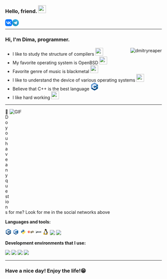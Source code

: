 ### Hello, friend. <img src="https://media.giphy.com/media/hvRJCLFzcasrR4ia7z/giphy.gif" width="25px" height="25px"> 
<a href="https://vk.com/reaper_cpp">
  <img align="left" alt="My VK" width="22px" src="https://github.com/github/explore/blob/278a654ebab0a3b0aa27e019477abd7b7cfb8cd3/topics/vk/vk.png" />
</a>

<a href="https://t.me/dmitry_emacs">
  <img align="left" alt="My Telegram" width="22px" src="https://github.com/github/explore/blob/278a654ebab0a3b0aa27e019477abd7b7cfb8cd3/topics/telegram/telegram.png" />
</a>     

<br/>

---

### Hi, I'm Dima, programmer.

<img align="right" src="https://github-readme-stats.vercel.app/api/top-langs/?username=dmitryreaper&hide=rich%20text%20format,jupyter%20notebook,scheme&layout=compact&langs_count=8&custom_title)" alt="dmitryreaper"/>

- I like to study the structure of compilers <img align="" src="https://llvm.org/img/DragonFull.png" height="25px" width="25px">
- My favorite operating system is OpenBSD  <img align="" src="https://camo.githubusercontent.com/0245ff1eb09f71dd1b76f30b924f47947a6a54f85a271ab70dc6e5dc0efd6ec3/68747470733a2f2f7374657068616e652d6875632e6e65742f696d672f45424e482f4f4253442f50756666792e737667" height="25px" width="25px">
- Favorite genre of music is blackmetal <img align="" src="https://image.spreadshirtmedia.net/image-server/v1/compositions/T560A2PA1090PT17X1Y5D13142610W17797H17671Cx000000:xFFFFFF/views/1,width=550,height=550,appearanceId=2,backgroundColor=000000,noPt=true/black-metal-icon-baby-organic-kurzarmbody.jpg" height="25px" width="25px">
- I like to understand the device of various operating systems <img align="" src="https://cdn-icons-png.flaticon.com/512/6303/6303082.png" height="25px" width="25px">
- Believe that C++ is the best language <img align="" src="https://github.com/devicons/devicon/blob/1119b9f84c0290e0f0b38982099a2bd027a48bf1/icons/cplusplus/cplusplus-original.svg" height="25px" width="25px">
- I like hard working <img align="" src="https://user-images.githubusercontent.com/63191757/107875047-8c7bed80-6eb5-11eb-92b0-5580b2a4ec51.png" height="25px" width="25px">


---
<p>
 <img align="right" alt="GIF" src="https://github.com/abhisheknaiidu/abhisheknaiidu/blob/master/code.gif?raw=true" width="490" height="320" />
 </p>



💬 Do you have any questions for me? Look for me in the social networks above  

**Languages and tools:**  

<code><img height="20" src="https://github.com/github/explore/blob/278a654ebab0a3b0aa27e019477abd7b7cfb8cd3/topics/cpp/cpp.png"></code>
<code><img height="20" src="https://github.com/github/explore/blob/278a654ebab0a3b0aa27e019477abd7b7cfb8cd3/topics/c/c.png"></code>
<code><img height="20" src="https://raw.githubusercontent.com/github/explore/80688e429a7d4ef2fca1e82350fe8e3517d3494d/topics/python/python.png"></code>
<code><img height="20" src="https://raw.githubusercontent.com/github/explore/80688e429a7d4ef2fca1e82350fe8e3517d3494d/topics/git/git.png"></code>
<code><img height="20" src="https://github.com/github/explore/blob/278a654ebab0a3b0aa27e019477abd7b7cfb8cd3/topics/bash/bash.png"></code>
<code><img height="20" src="https://github.com/github/explore/blob/278a654ebab0a3b0aa27e019477abd7b7cfb8cd3/topics/linux/linux.png"></code>
<code><img height="20" src="https://w7.pngwing.com/pngs/6/150/png-transparent-freebsd-ports-bsd-daemon-trueos-boot-miscellaneous-orange-accessories-thumbnail.png"></code>
<code><img height="20" src="https://camo.githubusercontent.com/0245ff1eb09f71dd1b76f30b924f47947a6a54f85a271ab70dc6e5dc0efd6ec3/68747470733a2f2f7374657068616e652d6875632e6e65742f696d672f45424e482f4f4253442f50756666792e737667"></code>


**Development environments that I use:**

<code><img height="20" src="https://icons.iconarchive.com/icons/papirus-team/papirus-apps/512/emacs-icon.png"></code>
<code><img height="20" src="https://cdn.icon-icons.com/icons2/2699/PNG/512/vim_logo_icon_169260.png"></code>
<code><img height="20" src="https://encrypted-tbn0.gstatic.com/images?q=tbn:ANd9GcT0UTnffleBdTfV3LPp-nDgVJsO9ReMlDW-6xIaUX5VqnzvrdT-j0gh7kiRGPx4nFeImT8&usqp=CAU"></code>
<code><img height="20" src="https://w7.pngwing.com/pngs/6/150/png-transparent-freebsd-ports-bsd-daemon-trueos-boot-miscellaneous-orange-accessories-thumbnail.png"></code>










---
### Have a nice day! Enjoy the life!😁   



